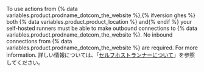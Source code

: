 To use actions from {% data variables.product.prodname_dotcom_the_website %},{% ifversion ghes %} both {% data variables.product.product_location %} and{% endif %} your self-hosted runners must be able to make outbound connections to {% data variables.product.prodname_dotcom_the_website %}. No inbound connections from {% data variables.product.prodname_dotcom_the_website %} are required. For more information. 詳しい情報については、「[セルフホストランナーについて](/actions/hosting-your-own-runners/about-self-hosted-runners#communication-betweens-self-hosted-runners-and-githubcom)」を参照してください。